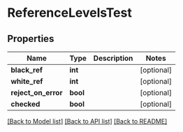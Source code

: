 # ReferenceLevelsTest

## Properties
Name | Type | Description | Notes
------------ | ------------- | ------------- | -------------
**black_ref** | **int** |  | [optional] 
**white_ref** | **int** |  | [optional] 
**reject_on_error** | **bool** |  | [optional] 
**checked** | **bool** |  | [optional] 

[[Back to Model list]](../README.md#documentation-for-models) [[Back to API list]](../README.md#documentation-for-api-endpoints) [[Back to README]](../README.md)


